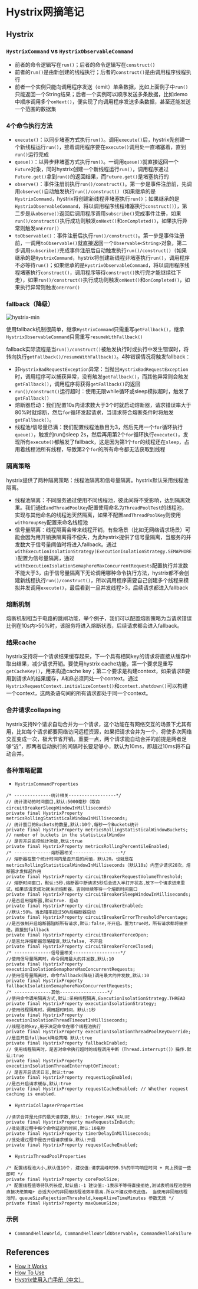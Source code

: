 # Hystrix网摘笔记

## Hystrix
### `HystrixCommand` vs `HystrixObservableCommand`
- 前者的命令逻辑写在`run()`；后者的命令逻辑写在`construct()`
- 前者的`run()`是由新创建的线程执行；后者的`construct()`是由调用程序线程执行
- 前者一个实例只能向调用程序发送（emit）单条数据，比如上面例子中`run()`只能返回一个String结果；后者一个实例可以顺序发送多条数据，比如demo中顺序调用多个`onNext()`，便实现了向调用程序发送多条数据，甚至还能发送一个范围的数据集

### 4个命令执行方法
- `execute()`：以同步堵塞方式执行`run()`。调用`execute()`后，hystrix先创建一个新线程运行`run()`，接着调用程序要在`execute()`调用处一直堵塞着，直到`run()`运行完成
- `queue()`：以异步非堵塞方式执行`run()`。一调用`queue()`就直接返回一个`Future`对象，同时hystrix创建一个新线程运行`run()`，调用程序通过`Future.get()`拿到`run()`的返回结果，而`Future.get()`是堵塞执行的
- `observe()`：事件注册前执行`run()/construct()`。第一步是事件注册前，先调用`observe()`自动触发执行`run()/construct()`（如果继承的是`HystrixCommand`，hystrix将创建新线程非堵塞执行`run()`；如果继承的是`HystrixObservableCommand`，将以调用程序线程堵塞执行`construct()`），第二步是从`observe()`返回后调用程序调用`subscribe()`完成事件注册，如果`run()/construct()`执行成功则触发`onNext()`和`onCompleted()`，如果执行异常则触发`onError()`
- `toObservable()`：事件注册后执行`run()/construct()`。第一步是事件注册前，一调用`toObservable()`就直接返回一个`Observable<String>`对象，第二步调用`subscribe()`完成事件注册后自动触发执行`run()/construct()`（如果继承的是`HystrixCommand`，hystrix将创建新线程非堵塞执行`run()`，调用程序不必等待`run()`；如果继承的是`HystrixObservableCommand`，将以调用程序线程堵塞执行`construct()`，调用程序等待`construct()`执行完才能继续往下走），如果`run()/construct()`执行成功则触发`onNext()`和`onCompleted()`，如果执行异常则触发`onError()`

### fallback（降级）
![hystrix-min](http://www.wailian.work/images/2018/10/31/hystrix-min.png)

使用fallback机制很简单，继承`HystrixCommand`只需重写`getFallback()`，继承`HystrixObservableCommand`只需重写`resumeWithFallback()`

fallback实际流程是当`run()/construct()`被触发执行时或执行中发生错误时，将转向执行`getFallback()/resumeWithFallback()`。4种错误情况将触发fallback：
- 非`HystrixBadRequestException`异常：当抛出`HystrixBadRequestException`时，调用程序可以捕获异常，没有触发`getFallback()`，而其他异常则会触发`getFallback()`，调用程序将获得`getFallback()`的返回
- `run()/construct()`运行超时：使用无限while循环或sleep模拟超时，触发了`getFallback()`
- 熔断器启动：我们配置10s内请求数大于3个时就启动熔断器，请求错误率大于80%时就熔断，然后`for`循环发起请求，当请求符合熔断条件时将触发`getFallback()`。
- 线程池/信号量已满：我们配置线程池数目为3，然后先用一个`for`循环执行`queue()`，触发的run()sleep 2s，然后再用第2个`for`循环执行`execute()`，发现所有`execute()`都触发了fallback，这是因为第1个`for`的线程还在`sleep`，占用着线程池所有线程，导致第2个`for`的所有命令都无法获取到线程

### 隔离策略
hystrix提供了两种隔离策略：线程池隔离和信号量隔离。hystrix默认采用线程池隔离。
- 线程池隔离：不同服务通过使用不同线程池，彼此间将不受影响，达到隔离效果。我们通过`andThreadPoolKey`配置使用命名为`ThreadPoolTest`的线程池，实现与其他命名的线程池天然隔离，如果不配置`andThreadPoolKey`则使用`withGroupKey`配置来命名线程池
- 信号量隔离：线程隔离会带来线程开销，有些场景（比如无网络请求场景）可能会因为用开销换隔离得不偿失，为此hystrix提供了信号量隔离，当服务的并发数大于信号量阈值时将进入fallback。通过`withExecutionIsolationStrategy(ExecutionIsolationStrategy.SEMAPHORE)`配置为信号量隔离，通过`withExecutionIsolationSemaphoreMaxConcurrentRequests`配置执行并发数不能大于3，由于信号量隔离下无论调用哪种命令执行方法，hystrix都不会创建新线程执行`run()/construct()`，所以调用程序需要自己创建多个线程来模拟并发调用`execute()`，最后看到一旦并发线程>3，后续请求都进入fallback

### 熔断机制
熔断机制相当于电路的跳闸功能，举个例子，我们可以配置熔断策略为当请求错误比例在10s内>50%时，该服务将进入熔断状态，后续请求都会进入fallback。

### 结果cache
hystrix支持将一个请求结果缓存起来，下一个具有相同key的请求将直接从缓存中取出结果，减少请求开销。要使用hystrix cache功能，第一个要求是重写`getCacheKey()`，用来构造cache key；第二个要求是构建context，如果请求B要用到请求A的结果缓存，A和B必须同处一个context。通过`HystrixRequestContext.initializeContext()`和`context.shutdown()`可以构建一个context，这两条语句间的所有请求都处于同一个context。

### 合并请求collapsing
hystrix支持N个请求自动合并为一个请求，这个功能在有网络交互的场景下尤其有用，比如每个请求都要网络访问远程资源，如果把请求合并为一个，将使多次网络交互变成一次，极大节省开销。重要一点，两个请求能自动合并的前提是两者足够“近”，即两者启动执行的间隔时长要足够小，默认为10ms，即超过10ms将不自动合并。

### 各种策略配置
- `HystrixCommandProperties`

```
/* --------------统计相关------------------*/ 
// 统计滚动的时间窗口,默认:5000毫秒（取自circuitBreakerSleepWindowInMilliseconds）   
private final HystrixProperty metricsRollingStatisticalWindowInMilliseconds;   
// 统计窗口的Buckets的数量,默认:10个,每秒一个Buckets统计   
private final HystrixProperty metricsRollingStatisticalWindowBuckets; // number of buckets in the statisticalWindow   
// 是否开启监控统计功能,默认:true   
private final HystrixProperty metricsRollingPercentileEnabled;   
/* --------------熔断器相关------------------*/ 
// 熔断器在整个统计时间内是否开启的阀值，默认20。也就是在metricsRollingStatisticalWindowInMilliseconds（默认10s）内至少请求20次，熔断器才发挥起作用   
private final HystrixProperty circuitBreakerRequestVolumeThreshold;   
// 熔断时间窗口，默认:5秒.熔断器中断请求5秒后会进入半打开状态,放下一个请求进来重试，如果该请求成功就关闭熔断器，否则继续等待一个熔断时间窗口
private final HystrixProperty circuitBreakerSleepWindowInMilliseconds;   
//是否启用熔断器,默认true. 启动   
private final HystrixProperty circuitBreakerEnabled;   
//默认:50%。当出错率超过50%后熔断器启动
private final HystrixProperty circuitBreakerErrorThresholdPercentage;  
//是否强制开启熔断器阻断所有请求,默认:false,不开启。置为true时，所有请求都将被拒绝，直接到fallback 
private final HystrixProperty circuitBreakerForceOpen;   
//是否允许熔断器忽略错误,默认false, 不开启   
private final HystrixProperty circuitBreakerForceClosed; 
/* --------------信号量相关------------------*/ 
//使用信号量隔离时，命令调用最大的并发数,默认:10   
private final HystrixProperty executionIsolationSemaphoreMaxConcurrentRequests;   
//使用信号量隔离时，命令fallback(降级)调用最大的并发数,默认:10   
private final HystrixProperty fallbackIsolationSemaphoreMaxConcurrentRequests; 
/* --------------其他------------------*/ 
//使用命令调用隔离方式,默认:采用线程隔离,ExecutionIsolationStrategy.THREAD   
private final HystrixProperty executionIsolationStrategy;   
//使用线程隔离时，调用超时时间，默认:1秒   
private final HystrixProperty executionIsolationThreadTimeoutInMilliseconds;   
//线程池的key,用于决定命令在哪个线程池执行   
private final HystrixProperty executionIsolationThreadPoolKeyOverride;   
//是否开启fallback降级策略 默认:true   
private final HystrixProperty fallbackEnabled;   
// 使用线程隔离时，是否对命令执行超时的线程调用中断（Thread.interrupt()）操作.默认:true   
private final HystrixProperty executionIsolationThreadInterruptOnTimeout; 
// 是否开启请求日志,默认:true   
private final HystrixProperty requestLogEnabled;   
//是否开启请求缓存,默认:true   
private final HystrixProperty requestCacheEnabled; // Whether request caching is enabled.
```

- `HystrixCollapserProperties`

```
//请求合并是允许的最大请求数,默认: Integer.MAX_VALUE   
private final HystrixProperty maxRequestsInBatch;   
//批处理过程中每个命令延迟的时间,默认:10毫秒   
private final HystrixProperty timerDelayInMilliseconds;   
//批处理过程中是否开启请求缓存,默认:开启   
private final HystrixProperty requestCacheEnabled;
```

- `HystrixThreadPoolProperties`

```
/* 配置线程池大小,默认值10个. 建议值:请求高峰时99.5%的平均响应时间 + 向上预留一些即可 */ 
private final HystrixProperty corePoolSize; 
/* 配置线程值等待队列长度,默认值:-1 建议值:-1表示不等待直接拒绝,测试表明线程池使用直接决绝策略+ 合适大小的非回缩线程池效率最高.所以不建议修改此值。 当使用非回缩线程池时，queueSizeRejectionThreshold,keepAliveTimeMinutes 参数无效 */
private final HystrixProperty maxQueueSize;
```

### 示例
- `CommandHelloWorld`，`CommandHelloWorldObservable`，`CommandHelloFailure`

## References
- [How it Works](https://github.com/Netflix/Hystrix/wiki/How-it-Works)
- [How To Use](https://github.com/Netflix/Hystrix/wiki/How-To-Use)
- [Hystrix使用入门手册（中文）](https://www.jianshu.com/p/b9af028efebb)